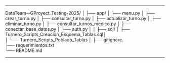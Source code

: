 ***
DataTeam--GProyect_Testing-2025/
│
├── app/
│   ├── menu.py
│   ├── crear_turno.py
│   ├── consultar_turno.py
│   ├── actualizar_turno.py
│   ├── eliminar_turno.py
│   ├── consultar_turnos_medico.py
│   ├── conectar_base_datos.py
│   └── auth.py
│
│
├── sql/
│   ├── Turnero_Scripts_Creacion_Esquema_Tablas.sql│   
│   └── Turnero_Scripts_Poblado_Tablas
│
├── gitignore.  
├── requerimientos.txt   
└── README.md          
***